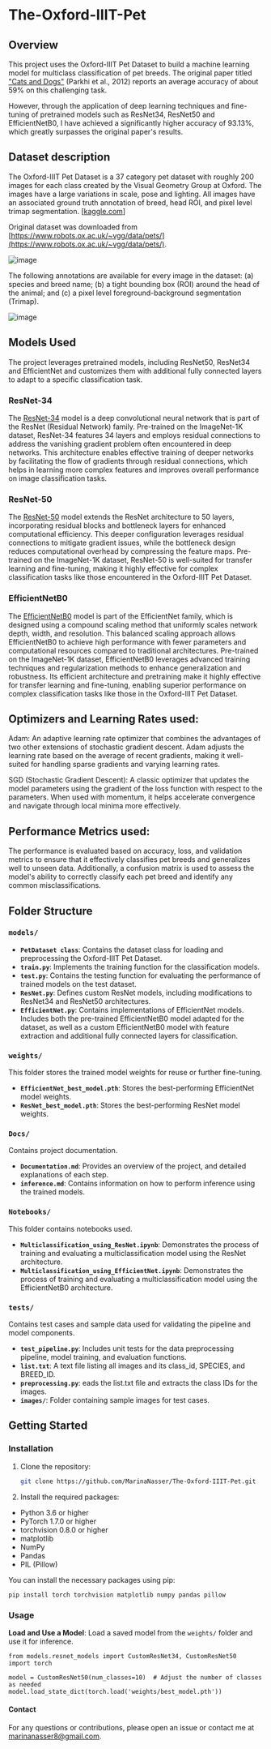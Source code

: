 # The-Oxford-IIIT-Pet
## Overview
This project uses the Oxford-IIIT Pet Dataset to build a machine learning model for multiclass classification of pet breeds. The original paper titled ["Cats and Dogs"](https://www.robots.ox.ac.uk/~vgg/publications/2012/parkhi12a/) (Parkhi et al., 2012) reports an average accuracy of about 59% on this challenging task.

However, through the application of deep learning techniques and fine-tuning of pretrained models such as ResNet34, ResNet50 and EfficientNetB0, I have achieved a significantly higher accuracy of 93.13%, which greatly surpasses the original paper's results.



## Dataset description
The Oxford-IIIT Pet Dataset is a 37 category pet dataset with roughly 200 images for each class created by the Visual Geometry Group at Oxford. The images have a large variations in scale, pose and lighting. All images have an associated ground truth annotation of breed, head ROI, and pixel level trimap segmentation. [[kaggle.com](https://www.robots.ox.ac.uk/~vgg/data/pets/)]

Original dataset was downloaded from [https://www.robots.ox.ac.uk/~vgg/data/pets/](https://www.robots.ox.ac.uk/~vgg/data/pets/).

![image](https://github.com/user-attachments/assets/55957e1c-adb4-4309-a561-63b77d5860fe)

The following annotations are available for every image in the dataset: (a) species and breed name; (b) a tight bounding box (ROI) around the head of the animal; and (c) a pixel level foreground-background segmentation (Trimap).

![image](https://github.com/user-attachments/assets/ae31a3b0-805f-405e-8add-dd1c21b2f43a)



## Models Used
The project leverages pretrained models, including ResNet50, ResNet34 and EfficientNet and customizes them with additional fully connected layers to adapt to a specific classification task.

### ResNet-34
The [ResNet-34](https://pytorch.org/vision/main/models/generated/torchvision.models.resnet34.html#torchvision.models.resnet34) model is a deep convolutional neural network that is part of the ResNet (Residual Network) family. Pre-trained on the ImageNet-1K dataset, ResNet-34 features 34 layers and employs residual connections to address the vanishing gradient problem often encountered in deep networks. This architecture enables effective training of deeper networks by facilitating the flow of gradients through residual connections, which helps in learning more complex features and improves overall performance on image classification tasks.

### ResNet-50
The [ResNet-50](https://pytorch.org/vision/main/models/generated/torchvision.models.resnet50.html#torchvision.models.resnet50) model extends the ResNet architecture to 50 layers, incorporating residual blocks and bottleneck layers for enhanced computational efficiency. This deeper configuration leverages residual connections to mitigate gradient issues, while the bottleneck design reduces computational overhead by compressing the feature maps. Pre-trained on the ImageNet-1K dataset, ResNet-50 is well-suited for transfer learning and fine-tuning, making it highly effective for complex classification tasks like those encountered in the Oxford-IIIT Pet Dataset.

### EfficientNetB0
The [EfficientNetB0](https://pytorch.org/vision/main/models/generated/torchvision.models.efficientnet_b0.html#torchvision.models.efficientnet_b0) model is part of the EfficientNet family, which is designed using a compound scaling method that uniformly scales network depth, width, and resolution. This balanced scaling approach allows EfficientNetB0 to achieve high performance with fewer parameters and computational resources compared to traditional architectures. Pre-trained on the ImageNet-1K dataset, EfficientNetB0 leverages advanced training techniques and regularization methods to enhance generalization and robustness. Its efficient architecture and pretraining make it highly effective for transfer learning and fine-tuning, enabling superior performance on complex classification tasks like those in the Oxford-IIIT Pet Dataset.

## Optimizers and Learning Rates used: 
Adam: An adaptive learning rate optimizer that combines the advantages of two other extensions of stochastic gradient descent. Adam adjusts the learning rate based on the average of recent gradients, making it well-suited for handling sparse gradients and varying learning rates.

SGD (Stochastic Gradient Descent): A classic optimizer that updates the model parameters using the gradient of the loss function with respect to the parameters. When used with momentum, it helps accelerate convergence and navigate through local minima more effectively.


## Performance Metrics used: 
The performance is evaluated based on accuracy, loss, and validation metrics to ensure that it effectively classifies pet breeds and generalizes well to unseen data. Additionally, a confusion matrix is used to assess the model's ability to correctly classify each pet breed and identify any common misclassifications. 


## Folder Structure

### `models/`

- **`PetDataset class`**: Contains the dataset class for loading and preprocessing the Oxford-IIIT Pet Dataset. 
- **`train.py`**: Implements the training function for the classification models. 
- **`test.py`**: Contains the testing function for evaluating the performance of trained models on the test dataset. 
- **`ResNet.py`**: Defines custom ResNet models, including modifications to ResNet34 and ResNet50 architectures. 
- **`EfficientNet.py`**: Contains implementations of EfficientNet models. Includes both the pre-trained EfficientNetB0 model adapted for the dataset, as well as a custom EfficientNetB0 model with feature extraction and additional fully connected layers for classification.

### `weights/`

This folder stores the trained model weights for reuse or further fine-tuning.

- **`EfficientNet_best_model.pth`**: Stores the best-performing EfficientNet model weights.
- **`ResNet_best_model.pth`**: Stores the best-performing ResNet model weights.

### `Docs/`

Contains project documentation.

- **`Documentation.md`**: Provides an overview of the project, and detailed explanations of each step.
- **`inference.md`**: Contains information on how to perform inference using the trained models.

### `Notebooks/`

This folder contains notebooks used.

- **`Multiclassification_using_ResNet.ipynb`**: Demonstrates the process of training and evaluating a multiclassification model using the ResNet architecture.
- **`Multiclassification_using_EfficientNet.ipynb`**: Demonstrates the process of training and evaluating a multiclassification model using the EfficientNetB0 architecture.

### `tests/`

Contains test cases and sample data used for validating the pipeline and model components.

- **`test_pipeline.py`**: Includes unit tests for the data preprocessing pipeline, model training, and evaluation functions.
- **`list.txt`**: A text file listing all images and its class_id, SPECIES, and BREED_ID.
- **`preprocessing.py`**: eads the list.txt file and extracts the class IDs for the images.
- **`images/`**: Folder containing sample images for test cases.


## Getting Started

### Installation

1. Clone the repository:

    ```bash
    git clone https://github.com/MarinaNasser/The-Oxford-IIIT-Pet.git
    ```
2. Install the required packages:

- Python 3.6 or higher
- PyTorch 1.7.0 or higher
- torchvision 0.8.0 or higher
- matplotlib
- NumPy
- Pandas
- PIL (Pillow)


You can install the necessary packages using pip:

```
pip install torch torchvision matplotlib numpy pandas pillow
```

### Usage

 **Load and Use a Model**: Load a saved model from the `weights/` folder and use it for inference.

    
    from models.resnet_models import CustomResNet34, CustomResNet50
    import torch

    model = CustomResNet50(num_classes=10)  # Adjust the number of classes as needed
    model.load_state_dict(torch.load('weights/best_model.pth'))
    





#### Contact
For any questions or contributions, please open an issue or contact me at marinanasser8@gmail.com.


